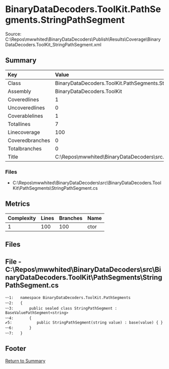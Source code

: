 ﻿
# BinaryDataDecoders.ToolKit.PathSegments.StringPathSegment
Source: C:\Repos\mwwhited\BinaryDataDecoders\Publish\Results\Coverage\BinaryDataDecoders.ToolKit_StringPathSegment.xml

## Summary

| Key                  | Value                                                            |
| :------------------- | :--------------------------------------------------------------- |
| Class                | BinaryDataDecoders.ToolKit.PathSegments.StringPathSegment    | 
| Assembly             | BinaryDataDecoders.ToolKit                                   | 
| Coveredlines         | 1                                                            | 
| Uncoveredlines       | 0                                                            | 
| Coverablelines       | 1                                                            | 
| Totallines           | 7                                                            | 
| Linecoverage         | 100                                                          | 
| Coveredbranches      | 0                                                            | 
| Totalbranches        | 0                                                            | 
| Title                | C:\Repos\mwwhited\BinaryDataDecoders\src\..\src\BinaryDataDe | 

### Files
 * C:\Repos\mwwhited\BinaryDataDecoders\src\BinaryDataDecoders.ToolKit\PathSegments\StringPathSegment.cs

## Metrics

| Complexity | Lines | Branches | Name                                          |
| :--------- | :---- | :------- | :-------------------------------------------- |
| 1          | 100   | 100      | ctor | 
## Files

## File - C:\Repos\mwwhited\BinaryDataDecoders\src\BinaryDataDecoders.ToolKit\PathSegments\StringPathSegment.cs

```CSharp
〰1:   namespace BinaryDataDecoders.ToolKit.PathSegments
〰2:   {
〰3:       public sealed class StringPathSegment : BaseValuePathSegment<string>
〰4:       {
✔5:           public StringPathSegment(string value) : base(value) { }
〰6:       }
〰7:   }

```
## Footer 
[Return to Summary](Summary.md)

